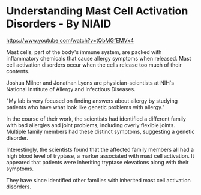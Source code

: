 # Understanding Mast Cell Activation Disorders - By NIAID
 
https://www.youtube.com/watch?v=tQbMGfEMVx4

Mast cells, part of the body's immune system, are packed with inflammatory chemicals that cause allergy symptoms when released. Mast cell activation disorders occur when the cells release too much of their contents.

Joshua Milner and Jonathan Lyons are physician-scientists at NIH's National Institute of Allergy and Infectious Diseases.

"My lab is very focused on finding answers about allergy by studying patients who have what look like genetic problems with allergy."

In the course of their work, the scientists had identified a different family with bad allergies and joint problems, including overly flexible joints. Multiple family members had these distinct symptoms, suggesting a genetic disorder.

Interestingly, the scientists found that the affected family members all had a high blood level of tryptase, a marker associated with mast cell activation. It appeared that patients were inheriting tryptase elevations along with their symptoms.

They have since identified other families with inherited mast cell activation disorders.
